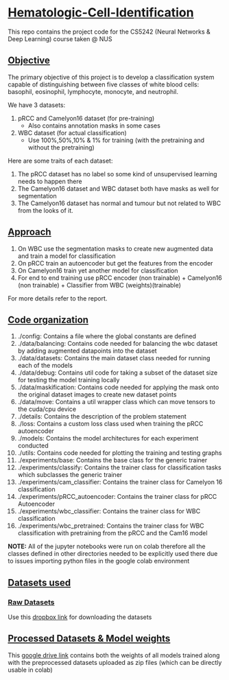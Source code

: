 # <u> Hematologic-Cell-Identification </u>
This repo contains the project code for the CS5242 (Neural Networks &amp; Deep Learning) course taken @ NUS

## <u> Objective </u>

The primary objective of this project is to develop a classification system capable
of distinguishing between five classes of white blood cells: basophil, eosinophil,
lymphocyte, monocyte, and neutrophil.

We have 3 datasets:
1. pRCC and Camelyon16 dataset (for pre-training)
   - Also contains annotation masks in some cases
2. WBC dataset (for actual classification)
   - Use 100%,50%,10% & 1% for training (with the pretraining and without the pretraining)

Here are some traits of each dataset:
1. The pRCC dataset has no label so some kind of unsupervised learning needs to happen there
2. The Camelyon16 dataset and WBC dataset both have masks as well for segmentation
3. The Camelyon16 dataset has normal and tumour but not related to WBC from the looks of it.

## <u> Approach </u>

1. On WBC use the segmentation masks to create new augmented data and train a model for classification
2. On pRCC train an autoencoder but get the features from the encoder 
3. On Camelyon16 train yet another model for classification
4. For end to end training use pRCC encoder (non trainable) + Camelyon16 (non trainable) + Classifier from WBC (weights)(trainable)

For more details refer to the report.

## <u>Code organization</u>

1. ./config: Contains a file where the global constants are defined
2. ./data/balancing: Contains code needed for balancing the wbc dataset by adding augmented datapoints into the dataset
3. ./data/datasets: Contains the main dataset class needed for running each of the models
4. ./data/debug: Contains util code for taking a subset of the dataset size for testing the model training locally
5. ./data/maskification: Contains code needed for applying the mask onto the original dataset images to create new dataset points
6. ./data/move: Contains a util wrapper class which can move tensors to the cuda/cpu device
7. ./details: Contains the description of the problem statement
8. ./loss: Contains a custom loss class used when training the pRCC autoencoder
9. ./models: Contains the model architectures for each experiment conducted
10. ./utils: Contains code needed for plotting the training and testing graphs
11. ./experiments/base: Contains the base class for the generic trainer
12. ./experiments/classify: Contains the trainer class for classification tasks which subclasses the generic trainer
12. ./experiments/cam_classifier: Contains the trainer class for Camelyon 16 classification
13. ./experiments/pRCC_autoencoder: Contains the trainer class for pRCC Autoencoder
14. ./experiments/wbc_classifier: Contains the trainer class for WBC classification
15. ./experiments/wbc_pretrained: Contains the trainer class for WBC classification with pretraining from the pRCC and the Cam16 model

<b>NOTE:</b> All of the jupyter notebooks were run on colab therefore all the classes defined in other directories needed to be explicitly used there due to issues importing python files in the google colab environment

## <u>Datasets used</u>

### <u> Raw Datasets </u>
Use this <a href ="https://www.dropbox.com/sh/954r9ib45wz27x7/AAAchJJxjNCOjKFcPoogzIkXa?dl=0">dropbox link</a> for downloading the datasets


## <u> Processed Datasets & Model weights </u>

This <a href="https://drive.google.com/drive/folders/1lJLDTF6k3GGs2Oj7f07gVDdxNYfitAEy?usp=sharing">google drive link</a> contains both the weights of all models trained along with the preprocessed datasets uploaded as zip files (which can be directly usable in colab)